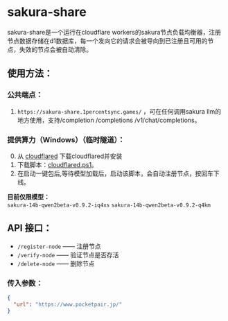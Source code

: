 # sakura-share
sakura-share是一个运行在cloudflare workers的sakura节点负载均衡器，注册节点数据存储在d1数据库，每一个发向它的请求会被导向到已注册且可用的节点，失效的节点会被自动清除。

## 使用方法：

### 公共端点：
1. `https://sakura-share.1percentsync.games/` ，可在任何调用sakura llm的地方使用，支持/completion /completions /v1/chat/completions。

### 提供算力（Windows）（临时隧道）：
0. 从 [cloudflared](https://github.com/cloudflare/cloudflared/releases/latest/download/cloudflared-windows-amd64.exe) 下载cloudflared并安装
1. 下载脚本：[cloudflared.ps1](https://github.com/1PercentSync/sakura-share/raw/main/cloudflared.ps1)。
2. 在启动一键包后,等待模型加载后，启动该脚本，会自动注册节点，按回车下线。

**目前仅限模型：**  
`sakura-14b-qwen2beta-v0.9.2-iq4xs`
`sakura-14b-qwen2beta-v0.9.2-q4km`

## API 接口：

- `/register-node` —— 注册节点  
- `/verify-node` —— 验证节点是否存活  
- `/delete-node` —— 删除节点  

### 传入参数：

```json
{
  "url": "https://www.pocketpair.jp/"
}
```